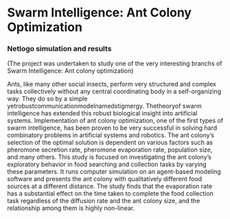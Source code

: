 # Swarm Intelligence: Ant Colony Optimization
### Netlogo simulation and results
(The project was undertaken to study one of the very interesting branchs of Swarm Intelligence: Ant colony optimization)

Ants, like many other social insects, perform very structured and complex tasks collectively without any central coordinating body in a self-organizing way. They do so by a simple yetrobustcommunicationmodelnamedstigmergy. Thetheoryof swarm intelligence has extended this robust biological insight into artificial systems. Implementation of ant colony optimization, one of the first types of swarm intelligence, has been proven to be very successful in solving hard combinatory problems in artificial systems and robotics. The ant colony’s selection of the optimal solution is dependent on various factors such as pheromone secretion rate, pheromone evaporation rate, population size, and many others. This study is focused on investigating the ant colony’s exploratory behavior in food searching and collection tasks by varying these parameters. It runs computer simulation on an agent-based modeling software and presents the ant colony with qualitatively different food sources at a different distance. The study finds that the evaporation rate has a substantial effect on the time taken to complete the food collection task regardless of the diffusion rate and the ant colony size, and the relationship among them is highly non-linear.
